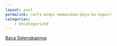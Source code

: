 ```yaml
---
layout: post
permalink: /arti-mimpi-memasukan-baju-ke-koper/
categories:
    - Uncategorized
---
```


[Baca Selengkapnya](/04)